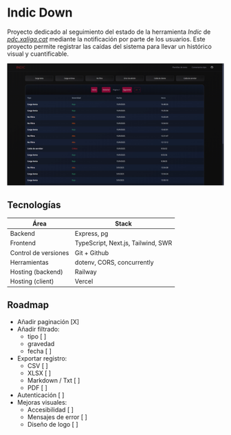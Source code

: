 # Indic Down

Proyecto dedicado al seguimiento del estado de la herramienta *Indic* de [*pdc.xaliga.cat*](https://pedc.xaliga.cat) mediante la notificación por parte de los usuarios. Este proyecto permite registrar las caídas del sistema para llevar un histórico visual y cuantificable.

![Indic Down Screenshot](./doc/screenshot.png)

## Tecnologías

| Área                  | Stack                                 |
| -----                 | -----------                           |
| Backend               | Express, pg                           |
| Frontend              | TypeScript, Next.js, Tailwind, SWR    |
| Control de versiones  | Git + Github                          |
| Herramientas          | dotenv, CORS, concurrently            |
| Hosting (backend)     | Railway                               |
| Hosting (client)      | Vercel                                |

## Roadmap

- Añadir paginación [X]
- Añadir filtrado:
  - tipo [ ]
  - gravedad
  - fecha [ ]
- Exportar registro:
  - CSV [ ]
  - XLSX [ ]
  - Markdown / Txt [ ]
  - PDF [ ]
- Autenticación [ ]
- Mejoras visuales:
  - Accesibilidad [ ]
  - Mensajes de error [ ]
  - Diseño de logo [ ]
